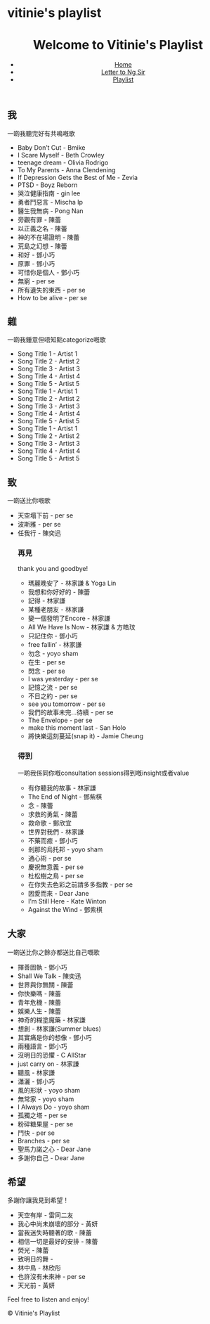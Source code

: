 # vitinie's playlist
<!DOCTYPE html>
<html lang="en">
<head>
    <meta charset="UTF-8">
    <meta name="viewport" content="width=device-width, initial-scale=1.0">
    <link rel="stylesheet" href="styles.css">
</head>
<body>
    <header>
        <h1>Welcome to Vitinie's Playlist</h1>
        <nav>
            <ul>
                <li><a href="index.html">Home</a></li>
                <li><a href="letter.html">Letter to Ng Sir</a></li>
                <li><a href="playlist.html">Playlist</a></li>
            </ul>
        </nav>
    </header>
    <main>
        <h2>我</h2>
        <body>一啲我聽完好有共鳴嘅歌</body>
        <ul id="song-list">
            <li>Baby Don’t Cut - Bmike</li>
            <li>I Scare Myself - Beth Crowley</li>
            <li>teenage dream - Olivia Rodrigo</li>
            <li>To My Parents - Anna Clendening</li>
            <li>If Depression Gets the Best of Me - Zevia</li>
            <li>PTSD - Boyz Reborn</li>
            <li>哭泣健康指南 - gin lee</li>
            <li>勇者鬥惡言 - Mischa Ip</li>
            <li>醫生我無病 - Pong Nan</li>
            <li>旁觀有罪 - 陳蕾</li>
            <li>以正義之名 - 陳蕾</li>
            <li>神的不在場證明 - 陳蕾</li>
            <li>荒島之幻想 - 陳蕾</li>
            <li>和好 - 鄧小巧</li>
            <li>原罪 - 鄧小巧</li>
            <li>可惜你是個人 - 鄧小巧</li>
            <li>無窮 - per se</li>
            <li>所有遺失的東西 - per se</li>
            <li>How to be alive - per se</li>
      </main>
      <main>
        <h2>雜</h2>
        <body>一啲我鍾意但唔知點categorize嘅歌</body>
        <ul id="song-list">
            <li>Song Title 1 - Artist 1</li>
            <li>Song Title 2 - Artist 2</li>
            <li>Song Title 3 - Artist 3</li>
            <li>Song Title 4 - Artist 4</li>
            <li>Song Title 5 - Artist 5</li>
            <li>Song Title 1 - Artist 1</li>
            <li>Song Title 2 - Artist 2</li>
            <li>Song Title 3 - Artist 3</li>
            <li>Song Title 4 - Artist 4</li>
            <li>Song Title 5 - Artist 5</li>
            <li>Song Title 1 - Artist 1</li>
            <li>Song Title 2 - Artist 2</li>
            <li>Song Title 3 - Artist 3</li>
            <li>Song Title 4 - Artist 4</li>
            <li>Song Title 5 - Artist 5</li>
            <!-- Add more songs as needed -->
      </main>
      <main>
        <h2>致</h2>
        <body>一啲送比你嘅歌</body>
        <ul id="song-list">
            <li>天空塌下前 - per se</li>
            <li>波斯雅 - per se</li>
            <li>任我行 - 陳奕迅</li>
            <!-- Add more songs as needed -->
          <main>
            <h3>再見</h3>
            <body>thank you and goodbye!</body>
            <ul id="song-list">
                <li>瑪麗晚安了 - 林家謙 & Yoga Lin</li>
                <li>我想和你好好的 - 陳蕾</li>
                <li>記得 - 林家謙</li>
                <li>某種老朋友 - 林家謙</li>
                <li>變一個發明了Encore - 林家謙</li>
                <li>All We Have Is Now - 林家謙 & 方皓玟</li>
                <li>只記住你 - 鄧小巧</li>
                <li>free fallin’ - 林家謙</li>
                <li>勿念 - yoyo sham</li>
                <li>在生 - per se</li>                
                <li>閃念 - per se</li>
                <li>I was yesterday - per se</li>
                <li>記憶之流 - per se</li>
                <li>不日之約 - per se</li>
                <li>see you tomorrow - per se</li>                
                <li>我們的故事未完...待續 - per se</li>
                <li>The Envelope - per se</li>
                <li>make this moment last - San Holo</li>
                <li>將快樂這刻蔓延(snap it) - Jamie Cheung</li>
                <!-- Add more songs as needed -->
          </main>
          <main>
          <h3>得到</h3>
          <body>一啲我係同你嘅consultation sessions得到嘅insight或者value</body>
          <ul id="song-list">
              <li>有你聽我的故事 - 林家謙</li>
              <li>The End of Night - 鄧紫棋</li>
              <li>念 - 陳蕾</li>
              <li>求救的勇氣 - 陳蕾</li>
              <li>救命歌 - 鄭欣宜</li>              
              <li>世界對我們 - 林家謙</li>
              <li>不藥而癒 - 鄧小巧</li>
              <li>剎那的烏托邦 - yoyo sham</li>
              <li>通心術 - per se</li>
              <li>慶祝無意義 - per se</li>              
              <li>杜松樹之鳥 - per se</li>
              <li>在你失去色彩之前請多多指教 - per se</li>
              <li>因愛而來 - Dear Jane</li>
              <li>I’m Still Here - Kate Winton</li>
              <li>Against the Wind - 鄧紫棋</li>
              <!-- Add more songs as needed -->
          </main>
        </main>
        <main>
        <h2>大家</h2>
        <body>一啲送比你之餘亦都送比自己嘅歌</body>
        <ul id="song-list">
            <li>擇善固執 - 鄧小巧</li>
            <li>Shall We Talk - 陳奕迅</li>
            <li>世界與你無關 - 陳蕾</li>
            <li>你快樂嗎 - 陳蕾</li>
            <li>青年危機 - 陳蕾</li>
            <li>娛樂人生 - 陳蕾</li>
            <li>神奇的糊塗魔藥 - 林家謙</li>
            <li>想創 - 林家謙(Summer blues)</li>
            <li>其實痛是你的想像 - 鄧小巧</li>
            <li>兩種語言 - 鄧小巧</li>
            <li>沒明日的恐懼 - C AllStar</li>
            <li>just carry on - 林家謙</li>
            <li>聽風 - 林家謙</li>
            <li>瀟灑 - 鄧小巧</li>
            <li>風的形狀 - yoyo sham</li>
            <li>無常家 - yoyo sham</li>
            <li>I Always Do - yoyo sham</li>
            <li>孤獨之塔 - per se</li>
            <li>粉碎糖果屋 - per se</li>
            <li>鬥快 - per se</li>
            <li>Branches - per se</li>
            <li>聖馬力諾之心 - Dear Jane</li>
            <li>多謝你自己 - Dear Jane</li>
            <!-- Add more songs as needed -->
        </main>
        <main>
        <h2>希望</h2>
        <body>多謝你讓我見到希望！</body>
        <ul id="song-list">
            <li>天空有岸 - 雷同二友</li>
            <liThe Sky - 鄧紫棋</li>
            <li>我心中尚未崩壞的部分 - 黃妍</li>
            <li>當我迷失時聽著的歌 - 陳蕾</li>
            <li>相信一切是最好的安排 - 陳蕾</li>
            <li>熒光 - 陳蕾</li>
            <li>致明日的舞 - </li>
            <li>林中鳥 - 林欣彤</li>
            <li>也許沒有未來神 - per se</li>
            <li>天光前 - 黃妍</li>
            <!-- Add more songs as needed -->
        </main>
        </ul>
        <p>Feel free to listen and enjoy!</p>
    </main>
    <footer>
        <p>&copy; Vitinie's Playlist</p>
    </footer>
</body>
</html>
